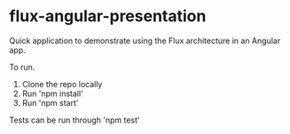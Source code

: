 # flux-angular-presentation
Quick application to demonstrate using the Flux architecture in an Angular app.

To run.
1. Clone the repo locally
2. Run 'npm install'
3. Run 'npm start'

Tests can be run through 'npm test'
